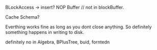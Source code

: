 BLockAccess -> insert? NOP
Buffer
    // not in blockBuffer.
    
Cache
Schema?

Everthing works fine as long as you dont close anything. So definitely something happens in writing to disk.

definitely no in Algebra, BPlusTree, buid, forntedn 